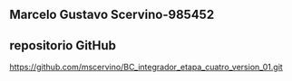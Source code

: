 ## Marcelo Gustavo Scervino-985452

## repositorio GitHub

https://github.com/mscervino/BC_integrador_etapa_cuatro_version_01.git

